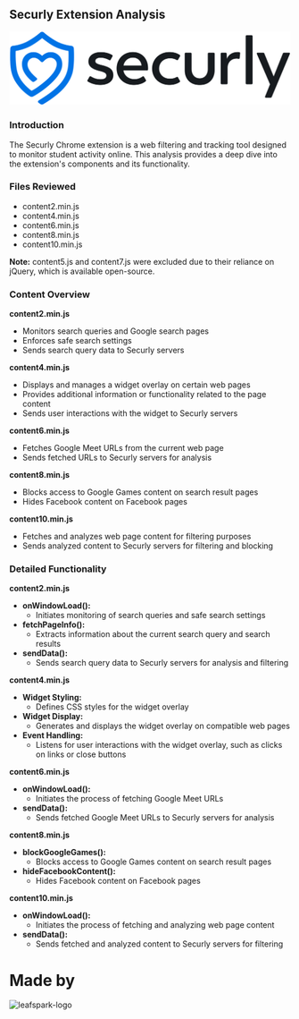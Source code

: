 ## **Securly Extension Analysis**

![Securly Logo](https://raw.githubusercontent.com/LeafSpark/securly/main/securly-logo.svg)

### **Introduction**

The Securly Chrome extension is a web filtering and tracking tool designed to monitor student activity online. This analysis provides a deep dive into the extension's components and its functionality.

### **Files Reviewed**

- content2.min.js
- content4.min.js
- content6.min.js
- content8.min.js
- content10.min.js

**Note:** content5.js and content7.js were excluded due to their reliance on jQuery, which is available open-source.

### **Content Overview**

**content2.min.js**

- Monitors search queries and Google search pages
- Enforces safe search settings
- Sends search query data to Securly servers

**content4.min.js**

- Displays and manages a widget overlay on certain web pages
- Provides additional information or functionality related to the page content
- Sends user interactions with the widget to Securly servers

**content6.min.js**

- Fetches Google Meet URLs from the current web page
- Sends fetched URLs to Securly servers for analysis

**content8.min.js**

- Blocks access to Google Games content on search result pages
- Hides Facebook content on Facebook pages

**content10.min.js**

- Fetches and analyzes web page content for filtering purposes
- Sends analyzed content to Securly servers for filtering and blocking

### **Detailed Functionality**

**content2.min.js**

- **onWindowLoad():**
  - Initiates monitoring of search queries and safe search settings
- **fetchPageInfo():**
  - Extracts information about the current search query and search results
- **sendData():**
  - Sends search query data to Securly servers for analysis and filtering

**content4.min.js**

- **Widget Styling:**
  - Defines CSS styles for the widget overlay
- **Widget Display:**
  - Generates and displays the widget overlay on compatible web pages
- **Event Handling:**
  - Listens for user interactions with the widget overlay, such as clicks on links or close buttons

**content6.min.js**

- **onWindowLoad():**
  - Initiates the process of fetching Google Meet URLs
- **sendData():**
  - Sends fetched Google Meet URLs to Securly servers for analysis

**content8.min.js**

- **blockGoogleGames():**
  - Blocks access to Google Games content on search result pages
- **hideFacebookContent():**
  - Hides Facebook content on Facebook pages

**content10.min.js**

- **onWindowLoad():**
  - Initiates the process of fetching and analyzing web page content
- **sendData():**
  - Sends fetched and analyzed content to Securly servers for filtering

# Made by
![leafspark-logo](https://github.com/LeafSpark/securly/assets/78000825/1c72d27d-308f-47f0-9ff5-fa12755460c2)
